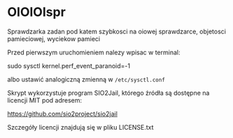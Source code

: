 # OIOIOIspr
Sprawdzarka zadan pod katem szybkosci na oiowej sprawdzarce, objetosci pamieciowej, wyciekow pamieci  

Przed pierwszym uruchomieniem nalezy wpisac w terminal:

sudo sysctl kernel.perf_event_paranoid=-1

albo ustawić analogiczną zmienną w `/etc/sysctl.conf`

Skrypt wykorzystuje program SIO2Jail, którego źródła są dostępne
na licencji MIT pod adresem: 

https://github.com/sio2project/sio2jail

Szczegóły licencji znajdują się w pliku LICENSE.txt
